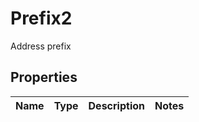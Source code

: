 

# Prefix2

Address prefix

## Properties

| Name | Type | Description | Notes |
|------------ | ------------- | ------------- | -------------|



